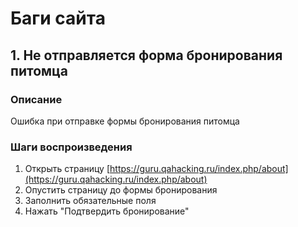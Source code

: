 # Баги сайта

## 1. Не отправляется форма бронирования питомца
### Описание
Ошибка при отправке формы бронирования питомца
### Шаги воспроизведения

 1. Открыть страницу [https://guru.qahacking.ru/index.php/about](https://guru.qahacking.ru/index.php/about)
 2. Опустить страницу до формы бронирования
 3. Заполнить обязательные поля
 4. Нажать "Подтвердить бронирование"
